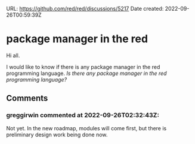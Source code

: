 URL: <https://github.com/red/red/discussions/5217>
Date created: 2022-09-26T00:59:39Z

# package manager in the red

Hi all.

I would like to know if there is any package manager in the red programming language. *Is there any package manager in the red programming language?*

## Comments

### greggirwin commented at 2022-09-26T02:32:43Z:

Not yet. In the new roadmap, modules will come first, but there is preliminary design work being done now.


